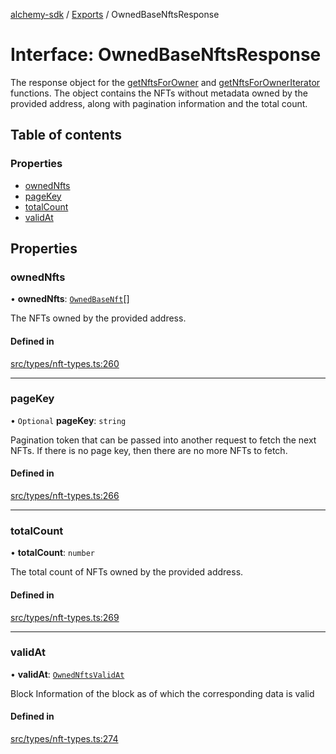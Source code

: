 [alchemy-sdk](../README.md) / [Exports](../modules.md) / OwnedBaseNftsResponse

# Interface: OwnedBaseNftsResponse

The response object for the [getNftsForOwner](../classes/NftNamespace.md#getnftsforowner) and
[getNftsForOwnerIterator](../classes/NftNamespace.md#getnftsforowneriterator) functions. The object contains the NFTs
without metadata owned by the provided address, along with pagination
information and the total count.

## Table of contents

### Properties

- [ownedNfts](OwnedBaseNftsResponse.md#ownednfts)
- [pageKey](OwnedBaseNftsResponse.md#pagekey)
- [totalCount](OwnedBaseNftsResponse.md#totalcount)
- [validAt](OwnedBaseNftsResponse.md#validat)

## Properties

### ownedNfts

• **ownedNfts**: [`OwnedBaseNft`](OwnedBaseNft.md)[]

The NFTs owned by the provided address.

#### Defined in

[src/types/nft-types.ts:260](https://github.com/alchemyplatform/alchemy-sdk-js/blob/7ae04a5/src/types/nft-types.ts#L260)

___

### pageKey

• `Optional` **pageKey**: `string`

Pagination token that can be passed into another request to fetch the next
NFTs. If there is no page key, then there are no more NFTs to fetch.

#### Defined in

[src/types/nft-types.ts:266](https://github.com/alchemyplatform/alchemy-sdk-js/blob/7ae04a5/src/types/nft-types.ts#L266)

___

### totalCount

• **totalCount**: `number`

The total count of NFTs owned by the provided address.

#### Defined in

[src/types/nft-types.ts:269](https://github.com/alchemyplatform/alchemy-sdk-js/blob/7ae04a5/src/types/nft-types.ts#L269)

___

### validAt

• **validAt**: [`OwnedNftsValidAt`](OwnedNftsValidAt.md)

Block Information of the block as of which the corresponding data is valid

#### Defined in

[src/types/nft-types.ts:274](https://github.com/alchemyplatform/alchemy-sdk-js/blob/7ae04a5/src/types/nft-types.ts#L274)
